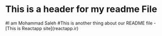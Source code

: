 <p aline="center"><h1>This is a header for my readme File </h1></p>
#I am Mohammad Saleh
#This is another thing about our README file 
-[This is Reactapp site](reactapp.ir)
